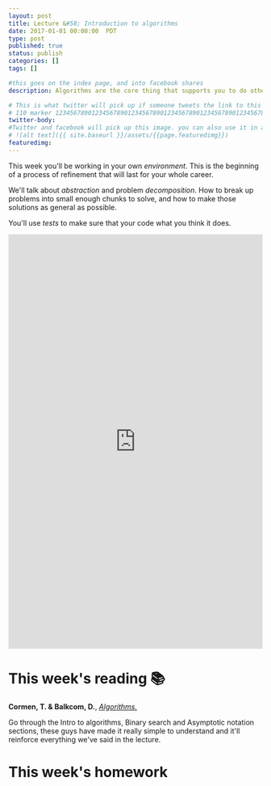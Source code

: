 ```yaml
---
layout: post
title: Lecture &#58; Introduction to algorithms
date: 2017-01-01 00:00:00  PDT
type: post
published: true
status: publish
categories: []
tags: []

#this goes on the index page, and into facebook shares
description: Algorithms are the core thing that supports you to do other things!

# This is what twitter will pick up if someone tweets the link to this page
# 110 marker 1234567890123456789012345678901234567890123456789012345678901234567890123456789012345678901234567890123456789
twitter-body:
#Twitter and facebook will pick up this image. you can also use it in a post with:
# ![alt text]({{ site.baseurl }}/assets/{{page.featuredimg}})
featuredimg:
---
```


<style>
  iframe {
      width: 100%;
      height: 820px;
      border: 0;
  }
</style>

This week you'll be working in your own _environment_. This is the beginning of a process of refinement that will last for your whole career.

We'll talk about _abstraction_ and problem _decomposition_. How to break up problems into small enough chunks to solve, and how to make those solutions as general as possible.

You'll use _tests_ to make sure that your code what you think it does.

<iframe src="https://docs.google.com/presentation/d/1aWOs9MCDe_HCDj74BWNUbcsML34eK5SUoLwKxfS2uyQ/embed?start=false&loop=false&delayms=3000"></iframe>

# This week's reading :books:

**Cormen, T. & Balkcom, D.**, [_Algorithms._](https://www.khanacademy.org/computing/computer-science/algorithms)

Go through the Intro to algorithms, Binary search and Asymptotic notation sections, these guys have made it really simple to understand and it'll reinforce everything we've said in the lecture.

# This week's homework
